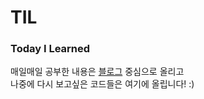# TIL

### Today I Learned  

매일매일 공부한 내용은 [블로그](http://JihyunGong.github.io/) 중심으로 올리고  
나중에 다시 보고싶은 코드들은 여기에 올립니다! :)
